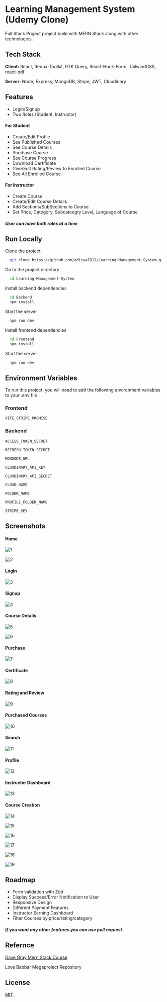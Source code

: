 
# Learning Management System (Udemy Clone)

Full Stack Project project build with MERN Stack along with other technologies.


## Tech Stack

**Client:** React, Redux-Toolkit, RTK Query, React-Hook-Form, TailwindCSS, react-pdf

**Server:** Node, Express, MongoDB, Stripe, JWT, Cloudinary


## Features


- Login/Signup
- Two Roles (Student, Instructor)

#### For Student
- Create/Edit Profile
- See Published Courses
- See Course Details
- Purchase Course
- See Course Progress
- Download Certificate
- Give/Edit Rating/Review to Enrolled Course
- See All Enrolled Course

#### For Instructor
- Create Course 
- Create/Edit Course Details 
- Add Sections/SubSections to Course
- Set Price, Category, Subcateogry Level, Language of Course

##### User can have both roles at a time


## Run Locally

Clone the project

```bash
  git clone https://github.com/aditya7812/Learning-Management-System.git
```

Go to the project directory

```bash
  cd Learning-Management-System
```

Install backend dependencies

```bash
  cd Backend
  npm install
```

Start the server

```bash
  npm run dev
```

Install frontend dependencies

```bash
  cd Frontend
  npm install
```

Start the server

```bash
  npm run dev
```


## Environment Variables

To run this project, you will need to add the following environment variables to your .env file
### Frontend

`VITE_STRIPE_PROMISE`

### Backend

`ACCESS_TOKEN_SECRET`

`REFRESH_TOKEN_SECRET`

`MONGODB_URL`

`CLOUDINARY_API_KEY`

`CLOUDINARY_API_SECRET`

`CLOUD_NAME`

`FOLDER_NAME`

`PROFILE_FOLDER_NAME`

`STRIPE_KEY`



## Screenshots

#### Home
![1](https://github.com/aditya7812/Learning-Management-System/assets/117096897/e4763f04-a250-46f3-9a4d-25e2f1e3b493)

![2](https://github.com/aditya7812/Learning-Management-System/assets/117096897/243de49b-0579-4b9f-b00d-61e22d43fe1b)


#### Login

![3](https://github.com/aditya7812/Learning-Management-System/assets/117096897/acbf4fe2-8c29-46b2-9c8e-cee8f58f44fd)


#### Signup

![4](https://github.com/aditya7812/Learning-Management-System/assets/117096897/7766a96c-7a96-495d-a3b7-1a3ca7a959cc)


#### Course Details

![5](https://github.com/aditya7812/Learning-Management-System/assets/117096897/3a892ac0-a9cf-4d6e-8344-20ef2387ea0f)

![6](https://github.com/aditya7812/Learning-Management-System/assets/117096897/33aaf4ca-c5ab-467e-b7da-ecaa47af18be)


#### Purchase

![7](https://github.com/aditya7812/Learning-Management-System/assets/117096897/3af8f350-52d2-4f20-bae1-ac5fce682617)


#### Certificate

![8](https://github.com/aditya7812/Learning-Management-System/assets/117096897/5ffa28ae-9ba7-44e0-91fa-1f0ef81dc576)


#### Rating and Review

![9](https://github.com/aditya7812/Learning-Management-System/assets/117096897/d709c9c8-8cee-454c-8375-8660329ff0df)


#### Purchased Courses

![10](https://github.com/aditya7812/Learning-Management-System/assets/117096897/aa56a934-2a0b-4e9f-aa42-1b3166dc6047)


#### Search

![11](https://github.com/aditya7812/Learning-Management-System/assets/117096897/ea233a29-32e1-4fc2-a088-992be4eb6ba4)


#### Profile 

![12](https://github.com/aditya7812/Learning-Management-System/assets/117096897/cb0d25a4-54b3-4cb0-a27a-f827bc2752dd)


#### Instructor Dashboard

![13](https://github.com/aditya7812/Learning-Management-System/assets/117096897/d8d9613f-89ed-4100-86cd-67d07b518a80)


#### Course Creation

![14](https://github.com/aditya7812/Learning-Management-System/assets/117096897/d5a1ae99-e556-43c0-8760-f9633ef3a32b)

![15](https://github.com/aditya7812/Learning-Management-System/assets/117096897/4a1ed44b-7c4f-4719-8b12-05e89e492fc8)

![16](https://github.com/aditya7812/Learning-Management-System/assets/117096897/7cf908be-c2ca-4837-8992-97c195e2c957)

![17](https://github.com/aditya7812/Learning-Management-System/assets/117096897/af630496-90de-4cf2-95e3-9d5a48f6dd6a)

![18](https://github.com/aditya7812/Learning-Management-System/assets/117096897/e7ccd102-153b-4d67-b191-8ab85b55e231)

![19](https://github.com/aditya7812/Learning-Management-System/assets/117096897/58f66824-6964-49e1-b9ac-07f23a4159f9)



## Roadmap

- Form validation with Zod
- Display Success/Error Notification to User
- Responsive Design
- Different Payment Features
- Instructor Earning Dashboard
- Filter Courses by price/rating/category

##### If you want any other features you can use pull request


## Refernce
[Dave Gray Mern Stack Course](https://github.com/gitdagray/mern_stack_course)

Love Babbar Megaproject Repository





## License

[MIT](https://choosealicense.com/licenses/mit/)



